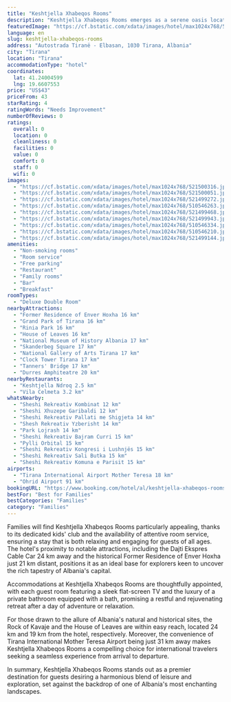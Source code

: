 ```yaml
---
title: "Keshtjella Xhabeqos Rooms"
description: "Keshtjella Xhabeqos Rooms emerges as a serene oasis located 20 km from the vibrant heart of Tirana's Skanderbeg Square, offering a unique blend of comfort and convenience for travelers seeking an escape from the ordinary."
featuredImage: "https://cf.bstatic.com/xdata/images/hotel/max1024x768/521500316.jpg?k=aeefe097f2035bb53a8bf6979a5e52fcf645c7cf64c4d71c747f3aa5914fdaa9&o=&hp=1"
language: en
slug: keshtjella-xhabeqos-rooms
address: "Autostrada Tiranë - Elbasan, 1030 Tirana, Albania"
city: "Tirana"
location: "Tirana"
accommodationType: "hotel"
coordinates:
  lat: 41.24004599
  lng: 19.6607553
price: "US$43"
priceFrom: 43
starRating: 4
ratingWords: "Needs Improvement"
numberOfReviews: 0
ratings:
  overall: 0
  location: 0
  cleanliness: 0
  facilities: 0
  value: 0
  comfort: 0
  staff: 0
  wifi: 0
images:
  - "https://cf.bstatic.com/xdata/images/hotel/max1024x768/521500316.jpg?k=aeefe097f2035bb53a8bf6979a5e52fcf645c7cf64c4d71c747f3aa5914fdaa9&o=&hp=1"
  - "https://cf.bstatic.com/xdata/images/hotel/max1024x768/521500051.jpg?k=caf5121c08a384ea1a61349d0ead2a2b2cb70b70cf72441bf3f6dc9bc0ca1eea&o=&hp=1"
  - "https://cf.bstatic.com/xdata/images/hotel/max1024x768/521499272.jpg?k=53cb91d0dd18300ab771698ffc29610dfef6ad4cd402d0bfe7a819184711a967&o=&hp=1"
  - "https://cf.bstatic.com/xdata/images/hotel/max1024x768/510546263.jpg?k=a06065204eb1cd29d23eda05c1461b2999dd9dc14c0d869b6e85486e4d16cba8&o=&hp=1"
  - "https://cf.bstatic.com/xdata/images/hotel/max1024x768/521499468.jpg?k=f15b2df9214b13ce483125d7ba16418bb7c7160c949ab6cbea135720758fcdb9&o=&hp=1"
  - "https://cf.bstatic.com/xdata/images/hotel/max1024x768/521499943.jpg?k=d6c53dae2cb8898a70e6d5429e256b9fa7f1089c79958814b36cf281d145480f&o=&hp=1"
  - "https://cf.bstatic.com/xdata/images/hotel/max1024x768/510546334.jpg?k=6ee44d25d1f7669be9151111c862a4928178679937bc2ad1a621c3e89b319aeb&o=&hp=1"
  - "https://cf.bstatic.com/xdata/images/hotel/max1024x768/510546210.jpg?k=be24f97c61d3af0cd39faf140c4836122c3b1eebb281f8ff11adb5f5e28664bc&o=&hp=1"
  - "https://cf.bstatic.com/xdata/images/hotel/max1024x768/521499144.jpg?k=008c00eb32e65d237493f253e62342e67e753a177faa08ea6b0755ac09483fbe&o=&hp=1"
amenities:
  - "Non-smoking rooms"
  - "Room service"
  - "Free parking"
  - "Restaurant"
  - "Family rooms"
  - "Bar"
  - "Breakfast"
roomTypes:
  - "Deluxe Double Room"
nearbyAttractions:
  - "Former Residence of Enver Hoxha 16 km"
  - "Grand Park of Tirana 16 km"
  - "Rinia Park 16 km"
  - "House of Leaves 16 km"
  - "National Museum of History Albania 17 km"
  - "Skanderbeg Square 17 km"
  - "National Gallery of Arts Tirana 17 km"
  - "Clock Tower Tirana 17 km"
  - "Tanners' Bridge 17 km"
  - "Durres Amphiteatre 20 km"
nearbyRestaurants:
  - "Keshtjella Ndroq 2.5 km"
  - "Vila Celmeta 3.2 km"
whatsNearby:
  - "Sheshi Rekreativ Kombinat 12 km"
  - "Sheshi Xhuzepe Garibaldi 12 km"
  - "Sheshi Rekreativ Pallati me Shigjeta 14 km"
  - "Shesh Rekreativ Yzberisht 14 km"
  - "Park Lojrash 14 km"
  - "Sheshi Rekreativ Bajram Curri 15 km"
  - "Pylli Orbital 15 km"
  - "Sheshi Rekreativ Kongresi i Lushnjës 15 km"
  - "Sheshi Rekreativ Sali Butka 15 km"
  - "Sheshi Rekreativ Komuna e Parisit 15 km"
airports:
  - "Tirana International Airport Mother Teresa 18 km"
  - "Ohrid Airport 91 km"
bookingURL: "https://www.booking.com/hotel/al/keshtjella-xhabeqos-rooms.en-gb.html?aid=8035640"
bestFor: "Best for Families"
bestCategories: "Families"
category: "Families"
---
```


Families will find Keshtjella Xhabeqos Rooms particularly appealing, thanks to its dedicated kids' club and the availability of attentive room service, ensuring a stay that is both relaxing and engaging for guests of all ages. The hotel's proximity to notable attractions, including the Dajti Ekspres Cable Car 24 km away and the historical Former Residence of Enver Hoxha just 21 km distant, positions it as an ideal base for explorers keen to uncover the rich tapestry of Albania's capital.

Accommodations at Keshtjella Xhabeqos Rooms are thoughtfully appointed, with each guest room featuring a sleek flat-screen TV and the luxury of a private bathroom equipped with a bath, promising a restful and rejuvenating retreat after a day of adventure or relaxation.

For those drawn to the allure of Albania's natural and historical sites, the Rock of Kavaje and the House of Leaves are within easy reach, located 24 km and 19 km from the hotel, respectively. Moreover, the convenience of Tirana International Mother Teresa Airport being just 31 km away makes Keshtjella Xhabeqos Rooms a compelling choice for international travelers seeking a seamless experience from arrival to departure.

In summary, Keshtjella Xhabeqos Rooms stands out as a premier destination for guests desiring a harmonious blend of leisure and exploration, set against the backdrop of one of Albania's most enchanting landscapes.